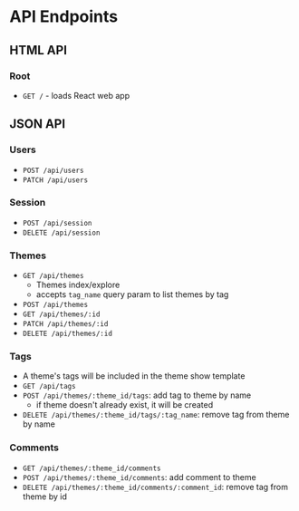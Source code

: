 # API Endpoints

## HTML API

### Root

- `GET /` - loads React web app

## JSON API

### Users

- `POST /api/users`
- `PATCH /api/users`

### Session

- `POST /api/session`
- `DELETE /api/session`

### Themes

- `GET /api/themes`
  - Themes index/explore
  - accepts `tag_name` query param to list themes by tag
- `POST /api/themes`
- `GET /api/themes/:id`
- `PATCH /api/themes/:id`
- `DELETE /api/themes/:id`

### Tags

- A theme's tags will be included in the theme show template
- `GET /api/tags`
- `POST /api/themes/:theme_id/tags`: add tag to theme by name
  - if theme doesn't already exist, it will be created
- `DELETE /api/themes/:theme_id/tags/:tag_name`: remove tag from theme by
  name

### Comments

- `GET /api/themes/:theme_id/comments`
- `POST /api/themes/:theme_id/comments`: add comment to theme
- `DELETE /api/themes/:theme_id/comments/:comment_id`: remove tag from theme by
  id
